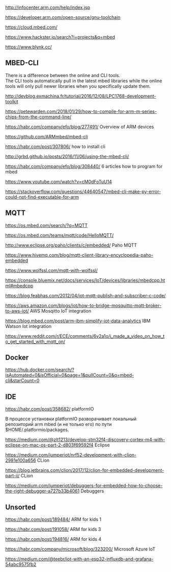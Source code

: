 <http://infocenter.arm.com/help/index.jsp>

<https://developer.arm.com/open-source/gnu-toolchain>

<https://cloud.mbed.com/>

<https://www.hackster.io/search?i=projects&q=mbed>

<https://www.blynk.cc/>

## MBED-CLI 
 There is a difference between the online and CLI tools.  
 The CLI tools automatically pull in the latest mbed libraries 
 while the online tools will only pull newer libraries when you specifically update them.
 
http://devblog.exmachina.fr/tutorial/2016/12/08/LPC1768-development-toolkit

<https://petewarden.com/2018/01/29/how-to-compile-for-arm-m-series-chips-from-the-command-line/>

<https://habr.com/company/efo/blog/277491/>  Overview of ARM devices

<https://github.com/ARMmbed/mbed-cli>  

https://habr.com/post/307806/   how to install cli

<http://grbd.github.io/posts/2016/11/06/using-the-mbed-cli/>

https://habr.com/company/efo/blog/308440/  6 articles how to program for mbed

<https://www.youtube.com/watch?v=cM0dFoTuU14>

<https://stackoverflow.com/questions/44640547/mbed-cli-make-py-error-could-not-find-executable-for-arm>


## MQTT
<https://os.mbed.com/search/?q=MQTT>

<https://os.mbed.com/teams/mqtt/code/HelloMQTT/>

http://www.eclipse.org/paho/clients/c/embedded/    Paho MQTT

<https://www.hivemq.com/blog/mqtt-client-library-encyclopedia-paho-embedded>

<https://www.wolfssl.com/mqtt-with-wolfssl/>

<https://console.bluemix.net/docs/services/IoT/devices/libraries/mbedcpp.html#mbedcpp>

<https://blog.feabhas.com/2012/04/iot-mqtt-publish-and-subscriber-c-code/>
 
https://aws.amazon.com/blogs/iot/how-to-bridge-mosquitto-mqtt-broker-to-aws-iot/   AWS Mosqitto IoT integration 
 
<https://blog.mbed.com/post/arm-ibm-simplify-iot-data-analytics>   IBM Watson Iot integration

https://www.reddit.com/r/ECE/comments/6v2a1o/i_made_a_video_on_how_to_get_started_with_mqtt_on/

## Docker

https://hub.docker.com/search/?isAutomated=0&isOfficial=0&page=1&pullCount=0&q=mbed-cli&starCount=0

## IDE

<https://habr.com/post/358682/>    platformIO

В процессе установки platformIO разворачивает локальный репозиторий arm mbed (и не только его) 
по пути $HOME/.platformio/packages. 

<https://medium.com/@zlt1213/develop-stm32f4-discovery-cortex-m4-with-eclipse-on-mac-os-part-2-d803f69592f4>  Eclipse

<https://medium.com/jumperiot/nrf52-development-with-clion-2981e100a656>  CLion

https://blog.jetbrains.com/clion/2017/12/clion-for-embedded-development-part-ii/   CLion

<https://medium.com/jumperiot/debuggers-for-embedded-how-to-choose-the-right-debugger-a727b33b4061>  Debuggers

## Unsorted

<https://habr.com/post/189484/>   ARM for kids 1

<https://habr.com/post/191058/>  ARM for kids 3

<https://habr.com/post/194816/> ARM for kids 4

<https://habr.com/company/microsoft/blog/323200/>   Microsoft Azure IoT

<https://medium.com/@teebr/iot-with-an-esp32-influxdb-and-grafana-54abc9575fb2>
